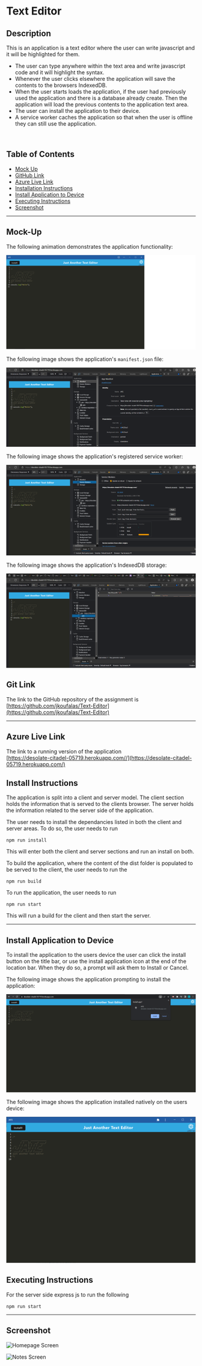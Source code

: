 # Text Editor

## Description

This is an application is a text editor where the user can write javascript and it will be highlighted for them.

- The user can type anywhere within the text area and write javascript code and it will highlight the syntax.
- Whenever the user clicks elsewhere the application will save the contents to the browsers IndexedDB.
- When the user starts loads the application, if the user had previously used the application and there is a database already create. Then the application will load the previous contents to the application text area.
- The user can install the application to their device.
- A service worker caches the application so that when the user is offline they can still use the application.

<br>

## Table of Contents

- [Mock Up](#mock-up)
- [GitHub Link](#git-link)
- [Azure Live Link](#azure-live-link)
- [Installation Instructions](#install-instructions)
- [Install Application to Device](#install-instructions)
- [Executing Instructions](#executing-instructions)
- [Screenshot](#Screenshot)

---

## Mock-Up

The following animation demonstrates the application functionality:

![Demonstration of the application being used in the browser and then installed.](./Assets/Application.png)

The following image shows the application's `manifest.json` file:

![Demonstration of the application with a manifest file in the browser.](./Assets/Manifest.png)

The following image shows the application's registered service worker:

![Demonstration of the application with a registered service worker in the browser.](./Assets/ServiceWorker.png)

The following image shows the application's IndexedDB storage:

![Demonstration of the application with a IndexedDB storage named 'jate' in the browser.](./Assets/IndexDB.png)

## Git Link

The link to the GitHub repository of the assignment is <br>
[https://github.com/jkoufalas/Text-Editor](https://github.com/jkoufalas/Text-Editor)

---

## Azure Live Link

The link to a running version of the application <br>
[https://desolate-citadel-05719.herokuapp.com//](https://desolate-citadel-05719.herokuapp.com/)

## Install Instructions

The application is split into a client and server model. The client section holds the information that is served to the clients browser. The server holds the information related to the server side of the application.

The user needs to install the dependancies listed in both the client and server areas.
To do so, the user needs to run

```
npm run install
```

This will enter both the client and server sections and run an install on both.

To build the application, where the content of the dist folder is populated to be served to the client, the user needs to run the

```
npm run build
```

To run the application, the user needs to run

```
npm run start
```

This will run a build for the client and then start the server.

---

## Install Application to Device

To install the application to the users device the user can click the install button on the title bar, or use the install application icon at the end of the location bar.
When they do so, a prompt will ask them to Install or Cancel.

The following image shows the application prompting to install the application:

![Demonstration of the application prompting to install the application.](./Assets/Install.png)

The following image shows the application installed natively on the users device:

![Demonstration of the application installed natively on the users device.](./Assets/nativeApp.png)

## Executing Instructions

For the server side express js to run the following

```
npm run start
```

---

## Screenshot

![Homepage Screen](./assets/images/homescreen.png)

![Notes Screen](./assets/images/notes.png)
